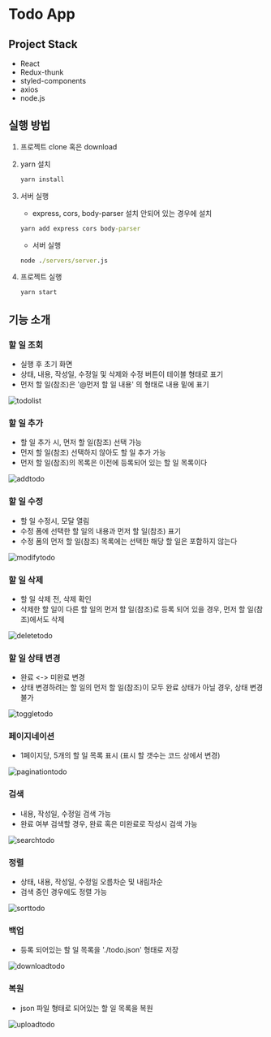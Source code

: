 # Todo App

## Project Stack

- React
- Redux-thunk
- styled-components
- axios
- node.js

## 실행 방법

1. 프로젝트 clone 혹은 download
2. yarn 설치
   ```cmd
   yarn install
   ```
3. 서버 실행

   - express, cors, body-parser 설치 안되어 있는 경우에 설치

   ```cmd
   yarn add express cors body-parser
   ```

   - 서버 실행

   ```cmd
   node ./servers/server.js
   ```

4. 프로젝트 실행
   ```cmd
   yarn start
   ```

## 기능 소개

### 할 일 조회

- 실행 후 초기 화면
- 상태, 내용, 작성일, 수정일 및 삭제와 수정 버튼이 테이블 형태로 표기
- 먼저 할 일(참조)은 '@먼저 할 일 내용' 의 형태로 내용 밑에 표기

![todolist](/images/todolist.png?raw=true)

### 할 일 추가

- 할 일 추가 시, 먼저 할 일(참조) 선택 가능
- 먼저 할 일(참조) 선택하지 않아도 할 일 추가 가능
- 먼저 할 일(참조)의 목록은 이전에 등록되어 있는 할 일 목록이다

![addtodo](/images/add.gif?raw=true)

### 할 일 수정

- 할 일 수정시, 모달 열림
- 수정 폼에 선택한 할 일의 내용과 먼저 할 일(참조) 표기
- 수정 폼의 먼저 할 일(참조) 목록에는 선택한 해당 할 일은 포함하지 않는다

![modifytodo](/images/modify.gif?raw=true)

### 할 일 삭제

- 할 일 삭제 전, 삭제 확인
- 삭제한 할 일이 다른 할 일의 먼저 할 일(참조)로 등록 되어 있을 경우, 먼저 할 일(참조)에서도 삭제

![deletetodo](/images/delete.gif?raw=true)

### 할 일 상태 변경

- 완료 <-> 미완료 변경
- 상태 변경하려는 할 일의 먼저 할 일(참조)이 모두 완료 상태가 아닐 경우, 상태 변경 불가

![toggletodo](/images/toggle.gif?raw=true)

### 페이지네이션

- 1페이지당, 5개의 할 일 목록 표시 (표시 할 갯수는 코드 상에서 변경)

![paginationtodo](/images/pagination.gif?raw=true)

### 검색

- 내용, 작성일, 수정일 검색 가능
- 완료 여부 검색할 경우, 완료 혹은 미완료로 작성시 검색 가능

![searchtodo](/images/search.gif?raw=true)

### 정렬

- 상태, 내용, 작성일, 수정일 오름차순 및 내림차순
- 검색 중인 경우에도 정렬 가능

![sorttodo](/images/sort.gif?raw=true)

### 백업

- 등록 되어있는 할 일 목록을 './todo.json' 형태로 저장

![downloadtodo](/images/download.gif?raw=true)

### 복원

- json 파일 형태로 되어있는 할 일 목록을 복원

![uploadtodo](/images/upload.gif?raw=true)
